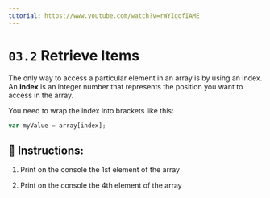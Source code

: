 ```yaml
---
tutorial: https://www.youtube.com/watch?v=rWYIgofIAME
---
```


# `03.2` Retrieve Items

The only way to access a particular element in an array is by using an index. An **index** is an integer number that represents the position you want to access in the array.

You need to wrap the index into brackets like this:

```js
var myValue = array[index];
```

## 📝 Instructions:

1. Print on the console the 1st element of the array

2. Print on the console the 4th element of the array
